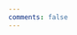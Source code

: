 ```yaml
---
comments: false
---
```


<script
  type="text/javascript"
  src="//qzonestyle.gtimg.cn/qzone/hybrid/app/404/search_children.js"
  charset="utf-8" homePageUrl="http://js-mark.com"
  homePageName="回到博客主页"
></script>
